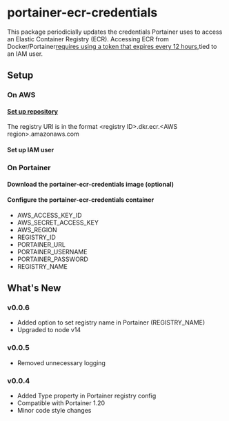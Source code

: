 # portainer-ecr-credentials

This package periodicially updates the credentials Portainer uses to access an Elastic Container Registry (ECR). Accessing ECR from Docker/Portainer[requires using a token that expires every 12 hours,](https://docs.aws.amazon.com/cli/latest/reference/ecr/get-login.html)tied to an IAM user.

## Setup

### On AWS

#### [Set up repository](https://console.aws.amazon.com/ecs/home)

The registry URI is in the format \<registry ID>.dkr.ecr.\<AWS region>.amazonaws.com

#### Set up IAM user

### On Portainer

#### Download the portainer-ecr-credentials image (optional)

#### Configure the portainer-ecr-credentials container

- AWS_ACCESS_KEY_ID
- AWS_SECRET_ACCESS_KEY
- AWS_REGION
- REGISTRY_ID
- PORTAINER_URL
- PORTAINER_USERNAME
- PORTAINER_PASSWORD
- REGISTRY_NAME

## What's New

### v0.0.6

- Added option to set registry name in Portainer (REGISTRY_NAME)
- Upgraded to node v14

### v0.0.5

- Removed unnecessary logging

### v0.0.4

- Added Type property in Portainer registry config
- Compatible with Portainer 1.20
- Minor code style changes